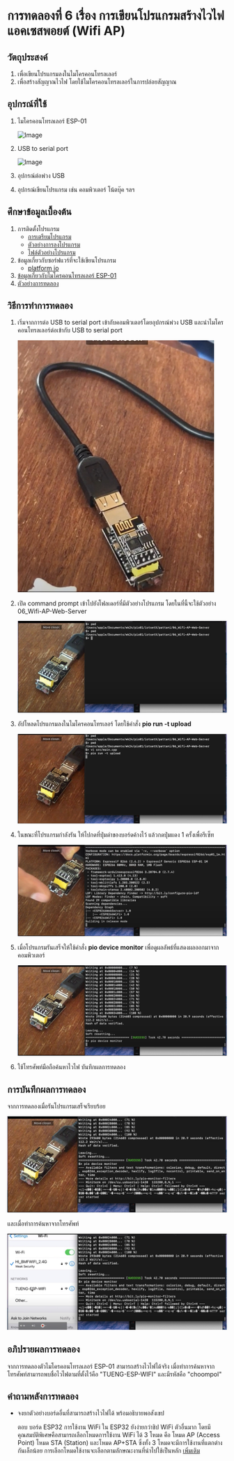 # การทดลองที่ 6 เรื่อง การเขียนโปรแกรมสร้างไวไฟแอคเซสพอยต์ (Wifi AP)

## วัตถุประสงค์
1. เพื่อเขียนโปรแกรมลงในไมโครคอนโทรลเลอร์
2. เพื่อสร้างสัญญาณไวไฟ โดยใช้ไมโครคอนโทรลเลอร์ในการปล่อยสัญญาณ

## อุปกรณ์ที่ใช้
1. ไมโครคอนโทรลเลอร์ ESP-01

   ![Image](https://cdn-images-1.medium.com/max/1200/1*RMM4luR-BC8yrsDbmSlkBA.png)

2. USB to serial port

   ![Image](https://daneshjookit.com/5924-home_default/esp8266-to-usb.jpg)

3. อุปกรณ์ต่อพ่วง USB
4. อุปกรณ์เขียนโปรแกรม เช่น คอมพิวเตอร์ โน้ตบุ๊ค ฯลฯ

## ศึกษาข้อมูลเบื้องต้น
1. การติดตั้งโปรแกรม
   * [การเตรียมโปรแกรม](https://youtu.be/9aF0upI9Gic)
   * [ตัวอย่างการลงโปรแกรม](https://youtu.be/ocrGdJoP90Y)
   * [ไฟล์ตัวอย่างโปรแกรม](https://github.com/choompol-boonmee/lab63b/tree/master/examples)
2. ข้อมูลเกี่ยวกับซอร์ฟแวร์ที่จะใช้เขียนโปรแกรม  
   * [platform io](https://platformio.org/)
3. [ข้อมูลเกี่ยวกับไมโครคอนโทรลเลอร์ ESP-01](https://docs.platformio.org/en/latest/boards/espressif8266/esp01_1m.html)
4. [ตัวอย่างการทดลอง](https://youtu.be/T26DVHePlTs)

## วิธีการทำการทดลอง
1. เริ่มจากการต่อ USB to serial port เข้ากับคอมพิวเตอร์โดยอุปกรณ์พ่วง USB และนำไมโครคอนโทรลเลอร์ต่อเข้ากับ USB to serial port

   ![Image](https://github.com/Nana-Nan/image/blob/main/1-3.jpg)
   
2. เปิด command prompt เข้าไปยังโฟลเดอร์ที่มีตัวอย่างโปรแกรม โดยในที่นี้จะใช้ตัวอย่าง 06_Wifi-AP-Web-Server

   ![Image](https://github.com/Nana-Nan/image/blob/main/6-1.jpg)

3. อัปโหลดโปรแกรมลงในไมโครคอนโทรเลอร์ โดยใช้คำสั่ง **pio run -t upload**

   ![Image](https://github.com/Nana-Nan/image/blob/main/6-2.jpg)

4. ในขณะที่โปรแกรมกำลังรัน ให้ไปกดที่ปุ่มดำของบอร์ดค้างไว้ แล้วกดปุ่มแดง 1 ครั้งเพื่อรีเซ็ท

   ![Image](https://github.com/Nana-Nan/image/blob/main/6-3.jpg)

5. เมื่อโปรแกรมรันเสร็จให้ใช้คำสั่ง **pio device monitor** เพื่อดูผลลัพธ์ที่แสดงผลออกมาจากคอมพิวเตอร์

   ![Image](https://github.com/Nana-Nan/image/blob/main/6-4.jpg)

6. ใช้โทรศัพท์มือถือค้นหาไวไฟ บันทึกผลการทดลอง

## การบันทึกผลการทดลอง
   จากการทดลองเมื่อรันโปรแกรมเสร็จเรียบร้อย
   
   ![Image](https://github.com/Nana-Nan/image/blob/main/6-5.jpg)
   
   และเมื่อทำการค้นหาจากโทรศัพท์
   
   ![Image](https://github.com/Nana-Nan/image/blob/main/6-6.jpg)   

## อภิปรายผลการทดลอง
   จากการทดลองตัวไมโครคอนโทรลเลอร์ ESP-01 สามารถสร้างไวไฟได้จริง เมื่อทำการค้นหาจากโทรศัพท์สามารถพบชื่อไวไฟตามที่ตั้งไว้คือ "TUENG-ESP-WIFI" และมีรหัสคือ "choompol"

## คำถามหลังการทดลอง
* จงยกตัวอย่างบอร์ดอื่นที่สามารถสร้างไวไฟได้ พร้อมอธิบายพอสังเขป

   ตอบ บอร์ด ESP32 การใช้งาน WiFi ใน ESP32 ยังง่ายกว่าชิป WiFi ตัวอื่นมาก โดยมีคุณสมบัติพิเศษคือสามารถเลือกโหมดการใช้งาน WiFi ได้ 3 โหมด คือ โหมด AP (Access Point) โหมด STA (Station) และโหมด AP+STA ซึ่งทั้ง 3 โหมดจะมีการใช้งานที่แตกต่างกันเล็กน้อย การเลือกโหมดใช้งานจะเลือกตามลักษณะงานที่นำไปใช้เป็นหลัก 
   [เพิ่มเติม](https://www.ioxhop.com/article/71/esp32-%E0%B9%80%E0%B8%9A%E0%B8%B7%E0%B9%89%E0%B8%AD%E0%B8%87%E0%B8%95%E0%B9%89%E0%B8%99-%E0%B8%9A%E0%B8%97%E0%B8%97%E0%B8%B5%E0%B9%88-10-%E0%B8%81%E0%B8%B2%E0%B8%A3%E0%B9%83%E0%B8%8A%E0%B9%89%E0%B8%87%E0%B8%B2%E0%B8%99-wifi)
